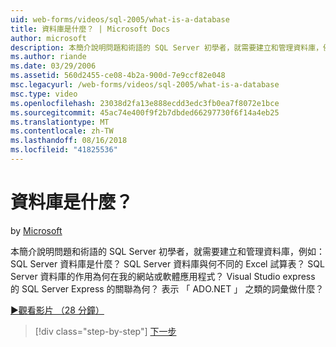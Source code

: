 ```yaml
---
uid: web-forms/videos/sql-2005/what-is-a-database
title: 資料庫是什麼？ | Microsoft Docs
author: microsoft
description: 本簡介說明問題和術語的 SQL Server 初學者，就需要建立和管理資料庫，例如： SQL Server 資料庫是什麼？ 如何...
ms.author: riande
ms.date: 03/29/2006
ms.assetid: 560d2455-ce08-4b2a-900d-7e9ccf82e048
msc.legacyurl: /web-forms/videos/sql-2005/what-is-a-database
msc.type: video
ms.openlocfilehash: 23038d2fa13e888ecdd3edc3fb0ea7f8072e1bce
ms.sourcegitcommit: 45ac74e400f9f2b7dbded66297730f6f14a4eb25
ms.translationtype: MT
ms.contentlocale: zh-TW
ms.lasthandoff: 08/16/2018
ms.locfileid: "41825536"
---
```

<a name="what-is-a-database"></a>資料庫是什麼？
====================
by [Microsoft](https://github.com/microsoft)

本簡介說明問題和術語的 SQL Server 初學者，就需要建立和管理資料庫，例如： SQL Server 資料庫是什麼？ SQL Server 資料庫與何不同的 Excel 試算表？ SQL Server 資料庫的作用為何在我的網站或軟體應用程式？ Visual Studio express 的 SQL Server Express 的關聯為何？ 表示 「 ADO.NET 」 之類的詞彙做什麼？

[&#9654;觀看影片 （28 分鐘）](https://channel9.msdn.com/Blogs/ASP-NET-Site-Videos/what-is-a-database)

> [!div class="step-by-step"]
> [下一步](understanding-database-tables-and-records.md)
